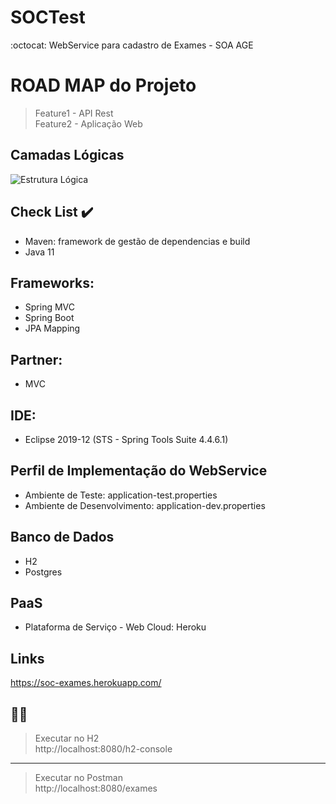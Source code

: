 # SOCTest
:octocat: WebService para cadastro de Exames - SOA AGE

# ROAD MAP do Projeto <br />
> Feature1 - API Rest  <br />
> Feature2 - Aplicação Web <br />
 
## Camadas Lógicas <br />
<img src="C:\Users\ASUS\Desktop\layers.jpg" alt="Estrutura Lógica" />

## Check List :heavy_check_mark: <br />
- Maven: framework de gestão de dependencias e build <br />
- Java 11 <br />

## Frameworks: <br />
- Spring MVC <br />
- Spring Boot <br />
- JPA Mapping <br />

## Partner: <br />
- MVC <br />

## IDE:<br />
- Eclipse 2019-12 (STS - Spring Tools Suite 4.4.6.1) <br />

## Perfil de Implementação do WebService <br />
- Ambiente de Teste: application-test.properties <br />
- Ambiente de Desenvolvimento: application-dev.properties <br />

## Banco de Dados <br />
- H2  <br />
- Postgres <br />

## PaaS <br />
- Plataforma de Serviço - Web Cloud: Heroku <br />

## Links <br />
https://soc-exames.herokuapp.com/ <br />

:woman_technologist:
------------------
> Executar no H2 <br />
http://localhost:8080/h2-console <br />

-----------------
> Executar no Postman <br />
http://localhost:8080/exames

